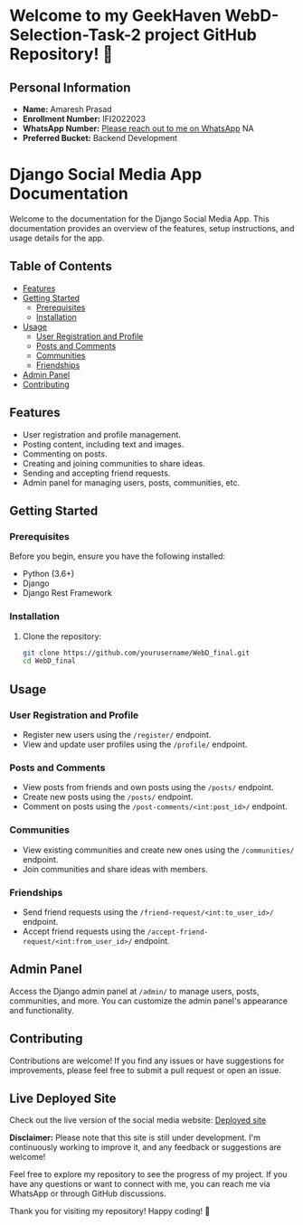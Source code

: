 # Welcome to my GeekHaven WebD-Selection-Task-2 project GitHub Repository! 👋

## Personal Information
- **Name:** Amaresh Prasad
- **Enrollment Number:** IFI2022023
- **WhatsApp Number:** [Please reach out to me on WhatsApp](https://www.whatsapp.com/) NA
- **Preferred Bucket:** Backend Development


# Django Social Media App Documentation

Welcome to the documentation for the Django Social Media App. This documentation provides an overview of the features, setup instructions, and usage details for the app.

## Table of Contents

- [Features](#features)
- [Getting Started](#getting-started)
  - [Prerequisites](#prerequisites)
  - [Installation](#installation)
- [Usage](#usage)
  - [User Registration and Profile](#user-registration-and-profile)
  - [Posts and Comments](#posts-and-comments)
  - [Communities](#communities)
  - [Friendships](#friendships)
- [Admin Panel](#admin-panel)
- [Contributing](#contributing)

## Features

- User registration and profile management.
- Posting content, including text and images.
- Commenting on posts.
- Creating and joining communities to share ideas.
- Sending and accepting friend requests.
- Admin panel for managing users, posts, communities, etc.

## Getting Started

### Prerequisites

Before you begin, ensure you have the following installed:

- Python (3.6+)
- Django
- Django Rest Framework

### Installation

1. Clone the repository:

   ```sh
   git clone https://github.com/yourusername/WebD_final.git
   cd WebD_final


## Usage

### User Registration and Profile

- Register new users using the `/register/` endpoint.
- View and update user profiles using the `/profile/` endpoint.

### Posts and Comments

- View posts from friends and own posts using the `/posts/` endpoint.
- Create new posts using the `/posts/` endpoint.
- Comment on posts using the `/post-comments/<int:post_id>/` endpoint.

### Communities

- View existing communities and create new ones using the `/communities/` endpoint.
- Join communities and share ideas with members.

### Friendships

- Send friend requests using the `/friend-request/<int:to_user_id>/` endpoint.
- Accept friend requests using the `/accept-friend-request/<int:from_user_id>/` endpoint.

## Admin Panel

Access the Django admin panel at `/admin/` to manage users, posts, communities, and more. You can customize the admin panel's appearance and functionality.

## Contributing

Contributions are welcome! If you find any issues or have suggestions for improvements, please feel free to submit a pull request or open an issue.

## Live Deployed Site

Check out the live version of the social media website: <a href="https://amareshh.pythonanywhere.com/" target="_blank">Deployed site</a>

**Disclaimer:** Please note that this site is still under development. I'm continuously working to improve it, and any feedback or suggestions are welcome!

Feel free to explore my repository to see the progress of my project. If you have any questions or want to connect with me, you can reach me via WhatsApp or through GitHub discussions.

Thank you for visiting my repository! Happy coding! 🚀
